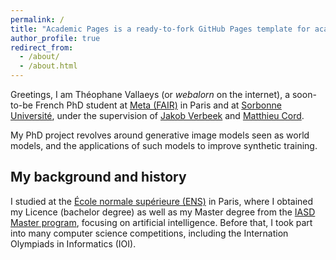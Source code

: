```yaml
---
permalink: /
title: "Academic Pages is a ready-to-fork GitHub Pages template for academic personal websites"
author_profile: true
redirect_from: 
  - /about/
  - /about.html
---
```


Greetings, I am Théophane Vallaeys (or *webalorn* on the internet), a soon-to-be French PhD student at [Meta (FAIR)](https://ai.meta.com/research/) in Paris and at [Sorbonne Université](https://www.sorbonne-universite.fr/), under the supervision of [Jakob Verbeek](https://lear.inrialpes.fr/people/verbeek/) and [Matthieu Cord](https://cord.isir.upmc.fr/).

My PhD project revolves around generative image models seen as world models, and the applications of such models to improve synthetic training.

## My background and history

I studied at the [École normale supérieure (ENS)](https://www.ens.psl.eu/) in Paris, where I obtained my Licence (bachelor degree) as well as my Master degree from the [IASD Master program](https://www.masteriasd.eu/), focusing on artificial intelligence. Before that, I took part into many computer science competitions, including the Internation Olympiads in Informatics (IOI).
